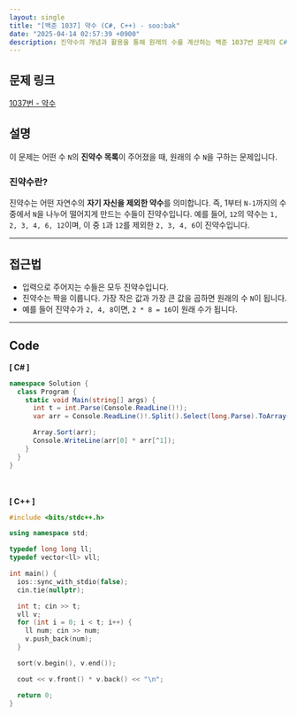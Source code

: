 ```yaml
---
layout: single
title: "[백준 1037] 약수 (C#, C++) - soo:bak"
date: "2025-04-14 02:57:39 +0900"
description: 진약수의 개념과 활용을 통해 원래의 수를 계산하는 백준 1037번 문제의 C# 및 C++ 풀이와 해설
---
```


## 문제 링크
[1037번 - 약수](https://www.acmicpc.net/problem/1037)

## 설명
이 문제는 어떤 수 `N`의 **진약수 목록**이 주어졌을 때, 원래의 수 `N`을 구하는 문제입니다.

### 진약수란?
진약수는 어떤 자연수의 **자기 자신을 제외한 약수**를 의미합니다. 즉, 1부터 `N-1`까지의 수 중에서 `N`을 나누어 떨어지게 만드는 수들이 진약수입니다.
예를 들어, `12`의 약수는 `1, 2, 3, 4, 6, 12`이며, 이 중 `1`과 `12`를 제외한 `2, 3, 4, 6`이 진약수입니다.

---

## 접근법
- 입력으로 주어지는 수들은 모두 진약수입니다.
- 진약수는 짝을 이룹니다. 가장 작은 값과 가장 큰 값을 곱하면 원래의 수 `N`이 됩니다.
- 예를 들어 진약수가 `2, 4, 8`이면, `2 * 8 = 16`이 원래 수가 됩니다.

---

## Code
<b>[ C# ] </b>
<br>

```csharp
namespace Solution {
  class Program {
    static void Main(string[] args) {
      int t = int.Parse(Console.ReadLine()!);
      var arr = Console.ReadLine()!.Split().Select(long.Parse).ToArray();

      Array.Sort(arr);
      Console.WriteLine(arr[0] * arr[^1]);
    }
  }
}
```

<br><br>
<b>[ C++ ] </b>
<br>

```cpp
#include <bits/stdc++.h>

using namespace std;

typedef long long ll;
typedef vector<ll> vll;

int main() {
  ios::sync_with_stdio(false);
  cin.tie(nullptr);

  int t; cin >> t;
  vll v;
  for (int i = 0; i < t; i++) {
    ll num; cin >> num;
    v.push_back(num);
  }

  sort(v.begin(), v.end());

  cout << v.front() * v.back() << "\n";

  return 0;
}
```
